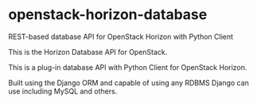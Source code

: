 openstack-horizon-database
==========================

REST-based database API for OpenStack Horizon with Python Client

This is the Horizon Database API for OpenStack.

This is a plug-in database API with Python Client for OpenStack Horizon.

Built using the Django ORM and capable of using any RDBMS Django can use including MySQL and others.

